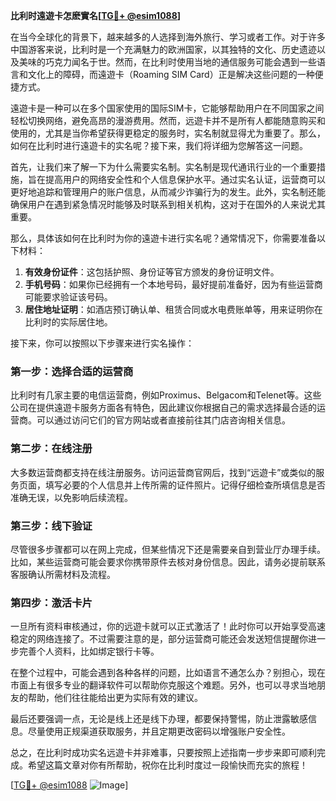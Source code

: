 **比利时遠遊卡怎麽實名[[TG💪+ @esim1088](https://t.me/s/esim1088)]**

在当今全球化的背景下，越来越多的人选择到海外旅行、学习或者工作。对于许多中国游客来说，比利时是一个充满魅力的欧洲国家，以其独特的文化、历史遗迹以及美味的巧克力闻名于世。然而，在比利时使用当地的通信服务可能会遇到一些语言和文化上的障碍，而遠遊卡（Roaming SIM Card）正是解决这些问题的一种便捷方式。

遠遊卡是一种可以在多个国家使用的国际SIM卡，它能够帮助用户在不同国家之间轻松切换网络，避免高昂的漫游费用。然而，远遊卡并不是所有人都能随意购买和使用的，尤其是当你希望获得更稳定的服务时，实名制就显得尤为重要了。那么，如何在比利时进行遠遊卡的实名呢？接下来，我们将详细为您解答这一问题。

首先，让我们来了解一下为什么需要实名制。实名制是现代通讯行业的一个重要措施，旨在提高用户的网络安全性和个人信息保护水平。通过实名认证，运营商可以更好地追踪和管理用户的账户信息，从而减少诈骗行为的发生。此外，实名制还能确保用户在遇到紧急情况时能够及时联系到相关机构，这对于在国外的人来说尤其重要。

那么，具体该如何在比利时为你的遠遊卡进行实名呢？通常情况下，你需要准备以下材料：

1. **有效身份证件**：这包括护照、身份证等官方颁发的身份证明文件。
2. **手机号码**：如果你已经拥有一个本地号码，最好提前准备好，因为有些运营商可能要求验证该号码。
3. **居住地址证明**：如酒店预订确认单、租赁合同或水电费账单等，用来证明你在比利时的实际居住地。

接下来，你可以按照以下步骤来进行实名操作：

### 第一步：选择合适的运营商
比利时有几家主要的电信运营商，例如Proximus、Belgacom和Telenet等。这些公司在提供遠遊卡服务方面各有特色，因此建议你根据自己的需求选择最合适的运营商。可以通过访问它们的官方网站或者直接前往其门店咨询相关信息。

### 第二步：在线注册
大多数运营商都支持在线注册服务。访问运营商官网后，找到“远遊卡”或类似的服务页面，填写必要的个人信息并上传所需的证件照片。记得仔细检查所填信息是否准确无误，以免影响后续流程。

### 第三步：线下验证
尽管很多步骤都可以在网上完成，但某些情况下还是需要亲自到营业厅办理手续。比如，某些运营商可能会要求你携带原件去核对身份信息。因此，请务必提前联系客服确认所需材料及流程。

### 第四步：激活卡片
一旦所有资料审核通过，你的远遊卡就可以正式激活了！此时你可以开始享受高速稳定的网络连接了。不过需要注意的是，部分运营商可能还会发送短信提醒你进一步完善个人资料，比如绑定银行卡等。

在整个过程中，可能会遇到各种各样的问题，比如语言不通怎么办？别担心，现在市面上有很多专业的翻译软件可以帮助你克服这个难题。另外，也可以寻求当地朋友的帮助，他们往往能给出更为实际有效的建议。

最后还要强调一点，无论是线上还是线下办理，都要保持警惕，防止泄露敏感信息。尽量使用正规渠道获取服务，并且定期更改密码以增强账户安全性。

总之，在比利时成功实名远遊卡并非难事，只要按照上述指南一步步来即可顺利完成。希望这篇文章对你有所帮助，祝你在比利时度过一段愉快而充实的旅程！

[[TG💪+ @esim1088](https://t.me/s/esim1088) ![Image](https://i.postimg.cc/4NQfJmqS/Snipaste-2025-05-13-00-14-12.png)]